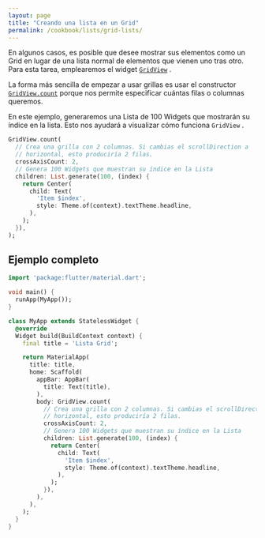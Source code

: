 ```yaml
---
layout: page
title: "Creando una lista en un Grid"
permalink: /cookbook/lists/grid-lists/
---
```


En algunos casos, es posible que desee mostrar sus elementos como un Grid en lugar de una lista normal de elementos que vienen uno tras otro. Para esta tarea, emplearemos el 
widget [`GridView`](https://docs.flutter.io/flutter/widgets/GridView-class.html) . 

La forma más sencilla de empezar a usar grillas es usar el constructor 
[`GridView.count`](https://docs.flutter.io/flutter/widgets/GridView/GridView.count.html)
porque nos permite especificar cuántas filas o columnas queremos.

En este ejemplo, generaremos una Lista de 100 Widgets que mostrarán su índice en la lista. Esto nos ayudará a visualizar cómo funciona `GridView` .

<!-- skip -->
```dart
GridView.count(
  // Crea una grilla con 2 columnas. Si cambias el scrollDirection a 
  // horizontal, esto produciría 2 filas.
  crossAxisCount: 2,
  // Genera 100 Widgets que muestran su índice en la Lista
  children: List.generate(100, (index) {
    return Center(
      child: Text(
        'Item $index',
        style: Theme.of(context).textTheme.headline,
      ),
    );
  }),
);
```

## Ejemplo completo

```dart
import 'package:flutter/material.dart';

void main() {
  runApp(MyApp());
}

class MyApp extends StatelessWidget {
  @override
  Widget build(BuildContext context) {
    final title = 'Lista Grid';

    return MaterialApp(
      title: title,
      home: Scaffold(
        appBar: AppBar(
          title: Text(title),
        ),
        body: GridView.count(
          // Crea una grilla con 2 columnas. Si cambias el scrollDirection a
          // horizontal, esto produciría 2 filas.
          crossAxisCount: 2,
          // Genera 100 Widgets que muestran su índice en la Lista
          children: List.generate(100, (index) {
            return Center(
              child: Text(
                'Item $index',
                style: Theme.of(context).textTheme.headline,
              ),
            );
          }),
        ),
      ),
    );
  }
}
```
